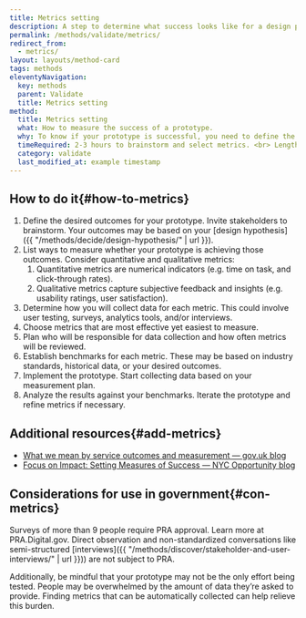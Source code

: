 ```yaml
---
title: Metrics setting
description: A step to determine what success looks like for a design prototype by determining ideal outcomes and defining measurements indicating progress towards said outcomes.
permalink: /methods/validate/metrics/
redirect_from:
  - metrics/
layout: layouts/method-card
tags: methods
eleventyNavigation:
  key: methods
  parent: Validate
  title: Metrics setting
method:
  title: Metrics setting
  what: How to measure the success of a prototype.
  why: To know if your prototype is successful, you need to define the outcomes you hope it achieves. You also need to define metrics to know if it's achieving them.
  timeRequired: 2-3 hours to brainstorm and select metrics. <br> Length of prototype run to collect data.
  category: validate
  last_modified_at: example timestamp
---
```


## How to do it{#how-to-metrics}

1. Define the desired outcomes for your prototype. Invite stakeholders to brainstorm. Your outcomes may be based on your [design hypothesis]({{ "/methods/decide/design-hypothesis/" | url }}).
1. List ways to measure whether your prototype is achieving those outcomes. Consider quantitative and qualitative metrics:
    1. Quantitative metrics are numerical indicators (e.g. time on task, and click-through rates). 
    1. Qualitative metrics capture subjective feedback and insights (e.g. usability ratings, user satisfaction).
1. Determine how you will collect data for each metric. This could involve user testing, surveys, analytics tools, and/or interviews.
1. Choose metrics that are most effective yet easiest to measure. 
1. Plan who will be responsible for data collection and how often metrics will be reviewed.
1. Establish benchmarks for each metric. These may be based on industry standards, historical data, or your desired outcomes.
1. Implement the prototype. Start collecting data based on your measurement plan. 
1. Analyze the results against your benchmarks. Iterate the prototype and refine metrics if necessary. 

<section class="method--section method--section--18f-example" markdown="1" >

## Additional resources{#add-metrics}

- [What we mean by service outcomes and measurement — gov.uk blog](https://hodigital.blog.gov.uk/2017/08/04/what-we-mean-by-service-outcomes-and-measurement/)
- [Focus on Impact: Setting Measures of Success — NYC Opportunity blog](https://civicservicedesign.com/focus-on-impact-setting-measures-of-success-76dd207dbaf0)

</section>

<section class="method--section method--section--government-considerations" markdown="1" >

## Considerations for use in government{#con-metrics}

Surveys of more than 9 people require PRA approval. Learn more at PRA.Digital.gov. Direct observation and non-standardized conversations like semi-structured [interviews]({{ "/methods/discover/stakeholder-and-user-interviews/" | url }})) are not subject to PRA.  

Additionally, be mindful that your prototype may not be the only effort being tested. People may be overwhelmed by the amount of data they’re asked to provide. Finding metrics that can be automatically collected can help relieve this burden.

</section>
